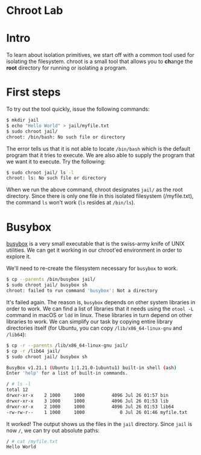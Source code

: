 Chroot Lab
==========

# Intro

To learn about isolation primitives, we start off with a common tool used for isolating the filesystem. chroot is a small tool that allows you to **ch**ange the **root** directory for running or isolating a program.

# First steps

To try out the tool quickly, issue the following commands:

```bash
$ mkdir jail
$ echo "Hello World" > jail/myfile.txt
$ sudo chroot jail/
chroot: /bin/bash: No such file or directory
```

The error tells us that it is not able to locate `/bin/bash` which is the default program that it tries to execute. We are also able to supply the program that we want it to execute. Try the following:

```bash
$ sudo chroot jail/ ls -l
chroot: ls: No such file or directory
```
When we run the above command, chroot designates `jail/` as the root directory. Since there is only one file in this isolated filesystem (/myfile.txt), the command `ls` won't work (`ls` resides at `/bin/ls`).

# Busybox

[busybox] is a very small executable that is the swiss-army knife of UNIX utilities. We can get it working in our chroot'ed environment in order to explore it.

We'll need to re-create the filesystem necessary for `busybox` to work.

```bash  
$ cp --parents /bin/busybox jail/
$ sudo chroot jail/ busybox sh
chroot: failed to run command 'busybox': Not a directory
```

It's failed again. The reason is, `busybox` depends on other system libraries in order to work. We can find a list of libraries that it needs using the `otool -L` command in macOS or `ldd` in linux. These libraries in turn depend on other libraries to work. We can simplify our task by copying entire library directories itself (for Ubuntu, you can copy `/lib/x86_64-linux-gnu` and `/lib64`):

```bash
$ cp -r --parents /lib/x86_64-linux-gnu jail/
$ cp -r /lib64 jail/
$ sudo chroot jail/ busybox sh

BusyBox v1.21.1 (Ubuntu 1:1.21.0-1ubuntu1) built-in shell (ash)
Enter 'help' for a list of built-in commands.

/ # ls -l
total 12
drwxr-xr-x    2 1000     1000          4096 Jul 26 01:57 bin
drwxr-xr-x    3 1000     1000          4096 Jul 26 01:53 lib
drwxr-xr-x    2 1000     1000          4096 Jul 26 01:53 lib64
-rw-rw-r--    1 1000     1000             0 Jul 26 01:46 myfile.txt
```

It worked! The output shows us the files in the `jail` directory. Since `jail` is now `/`, we can try out absolute paths:

```bash
/ # cat /myfile.txt
Hello World
```


[busybox]: https://busybox.net/
